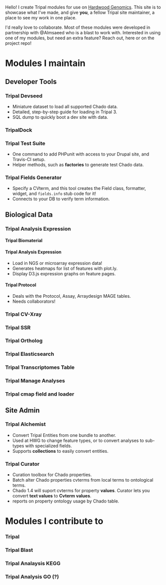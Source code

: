 Hello!  I create Tripal modules for use on [Hardwood Genomics](hardwoodgenomics.org).  This site is to showcase what I've made, and give **you**, a fellow Tripal site maintainer, a place to see my work in one place.


I'd really love to collaborate.  Most of these modules were developed in partnership with @Almsaeed who is a blast to work with.  Interested in using one of my modules, but need an extra feature?  Reach out, here or on the project repo!


# Modules I maintain

## Developer Tools

### Tripal Devseed
* Miniature dataset to load all supported Chado data.
* Detailed, step-by-step guide for loading in Tripal 3.
* SQL dump to quickly boot a dev site with data.

### TripalDock

### Tripal Test Suite
* One command to add PHPunit with access to your Drupal site, and Travis-CI setup.
* Helper methods, such as **factories** to generate test Chado data.

### Tripal Fields Generator
* Specify a CVterm, and this tool creates the Field class, formatter, widget, and `fields.info` stub code for it!
* Connects to your DB to verify term information.


## Biological Data

### Tripal Analysis Expression
#### Tripal Biomaterial
#### Tripal Analysis Expression
* Load in NGS or microarray expression data!
* Generates heatmaps for list of features with plot.ly.
* Display D3.js expression graphs on feature pages.


#### Tripal Protocol
* Deals with the Protocol, Assay, Arraydesign MAGE tables.
* Needs collaborators!

### Tripal CV-Xray 
### Tripal SSR
### Tripal Ortholog
### Tripal Elasticsearch
### Tripal Transcriptomes Table
### Tripal Manage Analyses
### Tripal cmap field and loader

## Site Admin
### Tripal Alchemist
* Convert Tripal Entities from one bundle to another.
* Used at HWG to change feature types, or to convert analyses to sub-types with specialized fields.
* Supports **collections** to easily convert entities.

### Tripal Curator

* Curation toolbox for Chado properties.
* Batch alter Chado properties cvterms from local terms to ontological terms.
* Chado 1.4 will suport cvterms for property **values**.  Curator lets you convert **text values** to **Cvterm values**.
* reports on property ontology usage by Chado table.

# Modules I contribute to
### Tripal
### Tripal Blast
### Tripal Analaysis KEGG
### Tripal Analysis GO (?)